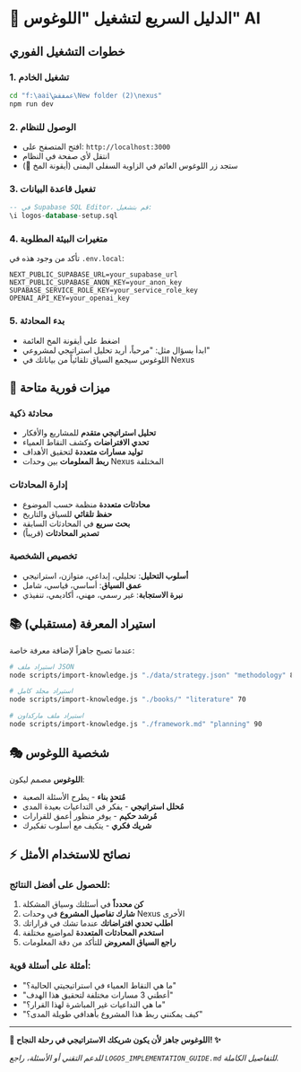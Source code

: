 # 🚀 الدليل السريع لتشغيل "اللوغوس" AI

## خطوات التشغيل الفوري

### 1. تشغيل الخادم
```bash
cd "f:\aai\عمفقش\New folder (2)\nexus"
npm run dev
```

### 2. الوصول للنظام
- افتح المتصفح على: `http://localhost:3000`
- انتقل لأي صفحة في النظام
- ستجد زر اللوغوس العائم في الزاوية السفلى اليمنى (أيقونة المخ 🧠)

### 3. تفعيل قاعدة البيانات
```sql
-- في Supabase SQL Editor، قم بتشغيل:
\i logos-database-setup.sql
```

### 4. متغيرات البيئة المطلوبة
تأكد من وجود هذه في `.env.local`:
```env
NEXT_PUBLIC_SUPABASE_URL=your_supabase_url
NEXT_PUBLIC_SUPABASE_ANON_KEY=your_anon_key  
SUPABASE_SERVICE_ROLE_KEY=your_service_role_key
OPENAI_API_KEY=your_openai_key
```

### 5. بدء المحادثة
- اضغط على أيقونة المخ العائمة
- ابدأ بسؤال مثل: "مرحباً، أريد تحليل استراتيجي لمشروعي"
- اللوغوس سيجمع السياق تلقائياً من بياناتك في Nexus

## 🎯 ميزات فورية متاحة

### محادثة ذكية
- **تحليل استراتيجي متقدم** للمشاريع والأفكار
- **تحدي الافتراضات** وكشف النقاط العمياء
- **توليد مسارات متعددة** لتحقيق الأهداف
- **ربط المعلومات** بين وحدات Nexus المختلفة

### إدارة المحادثات
- **محادثات متعددة** منظمة حسب الموضوع
- **حفظ تلقائي** للسياق والتاريخ
- **بحث سريع** في المحادثات السابقة
- **تصدير المحادثات** (قريباً)

### تخصيص الشخصية
- **أسلوب التحليل**: تحليلي، إبداعي، متوازن، استراتيجي
- **عمق السياق**: أساسي، قياسي، شامل
- **نبرة الاستجابة**: غير رسمي، مهني، أكاديمي، تنفيذي

## 📚 استيراد المعرفة (مستقبلي)

عندما تصبح جاهزاً لإضافة معرفة خاصة:

```bash
# استيراد ملف JSON
node scripts/import-knowledge.js "./data/strategy.json" "methodology" 85

# استيراد مجلد كامل
node scripts/import-knowledge.js "./books/" "literature" 70

# استيراد ملف ماركداون
node scripts/import-knowledge.js "./framework.md" "planning" 90
```

## 🎭 شخصية اللوغوس

**اللوغوس** مصمم ليكون:
- **مُتحدٍ بناء** - يطرح الأسئلة الصعبة
- **مُحلل استراتيجي** - يفكر في التداعيات بعيدة المدى  
- **مُرشد حكيم** - يوفر منظور أعمق للقرارات
- **شريك فكري** - يتكيف مع أسلوب تفكيرك

## ⚡ نصائح للاستخدام الأمثل

### للحصول على أفضل النتائج:
1. **كن محدداً** في أسئلتك وسياق المشكلة
2. **شارك تفاصيل المشروع** في وحدات Nexus الأخرى
3. **اطلب تحدي افتراضاتك** عندما تشك في قراراتك
4. **استخدم المحادثات المتعددة** لمواضيع مختلفة
5. **راجع السياق المعروض** للتأكد من دقة المعلومات

### أمثلة على أسئلة قوية:
- "ما هي النقاط العمياء في استراتيجيتي الحالية؟"
- "أعطني 3 مسارات مختلفة لتحقيق هذا الهدف"
- "ما هي التداعيات غير المباشرة لهذا القرار؟"
- "كيف يمكنني ربط هذا المشروع بأهدافي طويلة المدى؟"

---

**🧠 اللوغوس جاهز لأن يكون شريكك الاستراتيجي في رحلة النجاح! ✨**

*للدعم التقني أو الأسئلة، راجع `LOGOS_IMPLEMENTATION_GUIDE.md` للتفاصيل الكاملة.*
